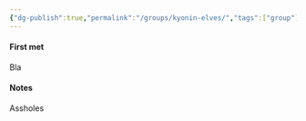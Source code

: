 ```yaml
---
{"dg-publish":true,"permalink":"/groups/kyonin-elves/","tags":["group"],"noteIcon":"group"}
---
```


#### First met
Bla
#### Notes
Assholes
